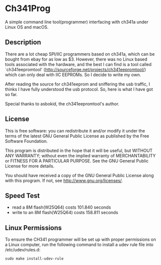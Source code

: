 Ch341Prog
============
A simple command line tool(programmer) interfacing with ch341a under Linux OS and macOS.

Description
------------
There are a lot cheap SPI/IIC programmers based on ch341a, which can be bought
from ebay for as low as $3.  However, there was no Linux based tools associated
with the hardware, and the best I can find is a tool called `ch341eepromtool'
(http://sourceforge.net/projects/ch341eepromtool/) which can only deal with
IIC EEPROMs.  So I decide to write my own.

After reading the source for ch341eeprom and sniffering the usb traffic,
I thinks I have fully understood the usb protocol. So, here is what I have
got so far.

Special thanks to asbokid, the ch341eepromtool's author.

License
------------
This is free software: you can redistribute it and/or modify it under
the terms of the latest GNU General Public License as published by the
Free Software Foundation.

This program is distributed in the hope that it will be useful, but
WITHOUT ANY WARRANTY; without even the implied warranty of MERCHANTABILITY
or FITNESS FOR A PARTICULAR PURPOSE.  See the GNU General Public License
for more details.

You should have received a copy of the GNU General Public License along
with this program. If not, see <http://www.gnu.org/licenses/>.

Speed Test
-----------
 * read a 8M flash(W25Q64) costs 101.840 seconds
 * write to an 8M flash(W25Q64) costs 158.811 seconds

Linux Permissions
------------------
To ensure the CH341 programmer will be set up with proper permissions on a Linux computer, run the following command to install a udev rule file into /etc/udev/rules.d:

`sudo make install-udev-rule`
